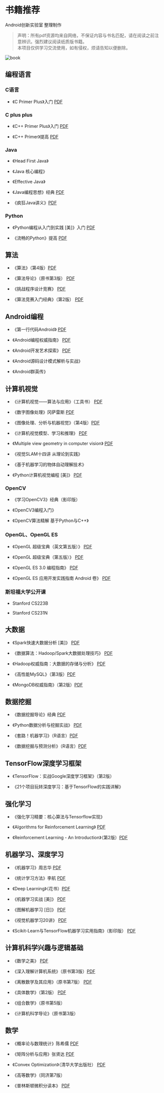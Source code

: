# 书籍推荐
Android创新实验室 整理制作
> 声明：所有pdf资源均来自网络，不保证内容与书名匹配，请在阅读之前注意辨识。强烈建议阅读纸质版书籍。   
> 本项目仅供学习交流使用，如有侵权，烦请告知以便删除。        

![book](./book.jpg)

## 编程语言     

### C语言     

* 《C Primer Plus》入门 [PDF](https://pan.baidu.com/s/1gdDBP9T)   

### C plus plus   

* 《C++ Primer Plus》入门 [PDF](https://pan.baidu.com/s/1nv7J92L)  

* 《C++ Primer》提高 [PDF](https://pan.baidu.com/s/1sk21Ahf)    


### Java    

* 《Head First Java》

* 《Java 核心编程》

* 《Effective Java》

* 《Java编程思想》经典 [PDF](http://vdisk.weibo.com/s/uvlsIKkNoLEAy)   

* 《疯狂Java讲义》[PDF](https://pan.baidu.com/s/12pR78)    

### Python    

* 《Python编程从入门到实践 [美]》入门 [PDF](https://pan.baidu.com/s/1jIsxtPk)    

* 《流畅的Python》提高 [PDF](https://pan.baidu.com/s/1i4ZtSWl)  

## 算法     


* 《算法》（第4版）[PDF](http://vdisk.weibo.com/s/AcSJGKVz_XiVt)     

* 《算法导论》（原书第3版） [PDF](https://pan.baidu.com/s/1c0lJmPq)    

* 《挑战程序设计竞赛》 [PDF](https://pan.baidu.com/s/1c2GeKik)     

* 《算法竞赛入门经典》（第2版） [PDF](https://pan.baidu.com/s/1c2w0cKC)  



## Android编程    

* 《第一行代码Android》 [PDF](https://pan.baidu.com/s/1hrXnSji)    

* 《Android编程权威指南》 [PDF](https://pan.baidu.com/s/1mgtPkko)    

* 《Android开发艺术探索》 [PDF](https://pan.baidu.com/s/1o8iseiI)

* 《Android源码设计模式解析与实战》

* 《Android群英传》

## 计算机视觉     

* 《计算机视觉——算法与应用》（工具书） [PDF](http://vdisk.weibo.com/s/AcSJGKVz_Xj0s)   

* 《数字图像处理》冈萨雷斯 [PDF](https://pan.baidu.com/s/1o6T1KEI)    

* 《图像处理、分析与机器视觉》（第4版）[PDF](https://pan.baidu.com/s/10eGz6)      

* 《计算机视觉模型、学习和推理》 [PDF](http://book.ucdrs.superlib.net/views/specific/2929/bookDetail.jsp?dxNumber=000016661170&d=603652CF34D1D8C13E5F7BCACCA4CFDB)     

* 《Multiple view geometry in computer vision》 [PDF](http://vdisk.weibo.com/s/daQjrTsJChAzC)     

* 《视觉SLAM十四讲 从理论到实践》     

* 《基于机器学习的物体自动理解技术》     

* 《Python计算机视觉编程 [美]》 [PDF](https://pan.baidu.com/s/1slUtBC5)   

### OpenCV        

* 《学习OpenCV3》经典（影印版）  

* 《OpenCV3编程入门》    

* 《OpenCV算法精解 基于Python与C++》    

### OpenGL、OpenGL ES

* 《OpenGL 超级宝典（英文第五版）》 [PDF](https://pan.baidu.com/s/17R1Vb5hn8RGMngbGbhz_Hw)

* 《OpenGL 超级宝典（第五版）》 [PDF](https://pan.baidu.com/s/1O0louAI021S-OmJq03jf9Q)

* 《OpenGL ES 3.0 编程指南》 [PDF](https://pan.baidu.com/s/1jCjn4uJfTeeyQsCSveux8Q)

* 《OpenGL ES 应用开发实践指南 Android 卷》 [PDF](https://pan.baidu.com/s/1270Db97XJOOuLz5F5022MQ)

### 斯坦福大学公开课    

* Stanford CS223B   

* Stanford CS231N    

## 大数据    

* 《Spark快速大数据分析 [美]》 [PDF](https://pan.baidu.com/s/1i4ReEgP)    

* 《数据算法：Hadoop/Spark大数据处理技巧》 [PDF](http://book.ucdrs.superlib.net/views/specific/2929/bookDetail.jsp?dxNumber=000016213214&d=727B0D16DC1C0DE09BEC935AD4DD551F)    

* 《Hadoop权威指南：大数据的存储与分析》 [PDF](http://book.ucdrs.superlib.net/views/specific/2929/bookDetail.jsp?dxNumber=000016651684&d=8DF3F5F0A7B975F0F7AC6B3CBEB3026F)    

* 《高性能MySQL》（第3版）[PDF](https://pan.baidu.com/s/1o6jt2WE)    

* 《MongoDB权威指南》（第2版）[PDF](http://vdisk.weibo.com/s/muZ-4)    


## 数据挖掘    


* 《数据挖掘导论》经典 [PDF](http://home.ustc.edu.cn/~jw1992/book/introduction_to_DM.pdf)   

* 《Python数据分析与挖掘实战》 [PDF](http://vdisk.weibo.com/s/b643JsWsSRlWe)     


* 《套路！机器学习》（R语言）[PDF](https://scientistcafe.com/book/)    

* 《数据挖掘与预测分析》（R语言）[PDF](http://book.ucdrs.superlib.net/views/specific/2929/bookDetail.jsp?dxNumber=000016524217&d=8CE4E3CD71147B5314575AA8A9AB319C)    



## TensorFlow深度学习框架   


* 《TensorFlow：实战Google深度学习框架》（第2版）  

* 《21个项目玩转深度学习：基于TensorFlow的实践详解》    


## 强化学习  


* 《强化学习精要：核心算法与Tensorflow实现》     

* 《Algorithms for Reinforcement Learning》 [PDF](http://vdisk.weibo.com/s/z0ugys1Iva5bM)    

* 《Reinforcement Learning - An Introduction》（第2版）[PDF](https://pan.baidu.com/s/134Pnt96xuzCKDtjeGH0vrQ)     


## 机器学习、深度学习   


* 《机器学习》周志华 [PDF](https://pan.baidu.com/s/1KefCMHg8yfRWf4HkxZJvZw)     


* 《统计学习方法》李航 [PDF](http://vdisk.weibo.com/s/sLX7IJK7Id7D)   

* 《Deep Learning》（花书）[PDF](https://pan.baidu.com/s/1jIkLkIM)    

* 《机器学习实战 [美]》 [PDF](https://pan.baidu.com/s/12mqFo)     

* 《图解机器学习 [日]》 [PDF](https://pan.baidu.com/s/1kUCWXYB)    

* 《视觉机器学习20讲》 [PDF](http://book.ucdrs.superlib.net/views/specific/2929/bookDetail.jsp?dxNumber=000015449959&d=2CE333758A3E452AD1455DFF31C7F259)   

* 《Scikit-Learn与TensorFlow机器学习实用指南》（影印版） [PDF](https://github.com/apachecn/hands_on_Ml_with_Sklearn_and_TF)    



## 计算机科学兴趣与逻辑基础     


* 《数学之美》 [PDF](https://pan.baidu.com/s/1nuElD0X)    

* 《深入理解计算机系统》（原书第3版）[PDF](https://pan.baidu.com/s/1P13tEd5105NwpIDnhQeSqg)     

* 《离散数学及其应用》（原书第7版） [PDF](http://edu.15kankan.com/info/nNh568472)     

* 《具体数学》（第2版） [PDF](https://pan.baidu.com/s/1i4S6Qpf)    

* 《组合数学》（原书第5版）   

* 《计算机科学导论》（原书第3版）     


## 数学   

* 《概率论与数理统计》陈希儒 [PDF](https://pan.baidu.com/s/1eQpMh5C)   

* 《矩阵分析与应用》张贤达 [PDF](http://vdisk.weibo.com/s/FlmEhSJru6BA-)  
* 《Convex Optimization》（清华大学出版社） [PDF](http://www.weiyoou.com/share/19165079.html)    

* 《高等数学》（同济第7版）    

* 《普林斯顿微积分读本》 [PDF](普林斯顿微积分读本)      


